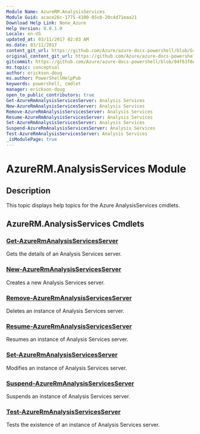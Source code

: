 ```yaml
---
Module Name: AzureRM.AnalysisServices
Module Guid: acace26c-1775-4100-85c0-20c4d71eaa21
Download Help Link: None_Azure
Help Version: 0.0.1.0
Locale: en-US
updated_at: 03/11/2017 02:03 AM
ms.date: 03/11/2017
content_git_url: https://github.com/Azure/azure-docs-powershell/blob/Graham71305/azureps-cmdlets-docs/ResourceManager/AzureRM.AnalysisServices/v0.1.0/AzureRM.AnalysisServices.md
original_content_git_url: https://github.com/Azure/azure-docs-powershell/blob/Graham71305/azureps-cmdlets-docs/ResourceManager/AzureRM.AnalysisServices/v0.1.0/AzureRM.AnalysisServices.md
gitcommit: https://github.com/Azure/azure-docs-powershell/blob/04f63f6e685743ace2c57eb157574e34e8610b1c
ms.topic: conceptual
author: erickson-doug
ms.author: PowerShellHelpPub
keywords: powershell, cmdlet
manager: erickson-doug
open_to_public_contributors: true
Get-AzureRmAnalysisServicesServer: Analysis Services
New-AzureRmAnalysisServicesServer: Analysis Services
Remove-AzureRmAnalysisServicesServer: Analysis Services
Resume-AzureRmAnalysisServicesServer: Analysis Services
Set-AzureRmAnalysisServicesServer: Analysis Services
Suspend-AzureRmAnalysisServicesServer: Analysis Services
Test-AzureRmAnalysisServicesServer: Analysis Services
_isModulePage: true
---
```


# AzureRM.AnalysisServices Module
## Description
This topic displays help topics for the Azure AnalysisServices cmdlets.

## AzureRM.AnalysisServices Cmdlets
### [Get-AzureRmAnalysisServicesServer](Get-AzureRmAnalysisServicesServer.md)
Gets the details of an Analysis Services server.

### [New-AzureRmAnalysisServicesServer](New-AzureRmAnalysisServicesServer.md)
Creates a new Analysis Services server.

### [Remove-AzureRmAnalysisServicesServer](Remove-AzureRmAnalysisSe.rvicesServer.md)
Deletes an instance of Analysis Services server.

### [Resume-AzureRmAnalysisServicesServer](Resume-AzureRmAnalysisServi.cesServer.md)
Resumes an instance of Analysis Services server.

### [Set-AzureRmAnalysisServicesServer](Set-AzureRmAnalysisServicesServer.md)
Modifies  an instance of Analysis Services server.

### [Suspend-AzureRmAnalysisServicesServer](Suspend-AzureRmAnalysisServicesServer.md)
Suspends an instance of Analysis Services server.

### [Test-AzureRmAnalysisServicesServer](Test-AzureRmAnalysisServicesServer.md)
Tests the existence of an instance of Analysis Services server.
